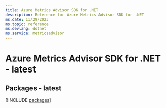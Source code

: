 ```yaml
---
title: Azure Metrics Advisor SDK for .NET
description: Reference for Azure Metrics Advisor SDK for .NET
ms.date: 11/29/2023
ms.topic: reference
ms.devlang: dotnet
ms.service: metricsadvisor
---
```

# Azure Metrics Advisor SDK for .NET - latest
## Packages - latest
[!INCLUDE [packages](metrics-advisor-index.md)]